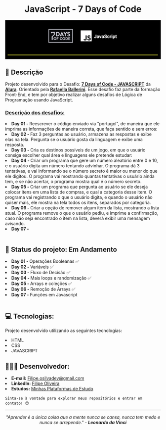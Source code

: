 <h1 align="center">JavaScript - 7 Days of Code</h1>

<a target="_blank" href="https://7daysofcode.io/matricula/logica-programacao"></a>
<img align="center" src="./assets/7DaysOfCode-JS.png" alt="Logo da 7 Days of Code">

</hr>
</hr>

## 📝 Descrição

   Projeto desenvolvido para o Desafio: <a href="https://7daysofcode.io/matricula/logica-programacao"><b>7 Days of Code - JAVASCRIPT</a></b> da <a href="https://www.alura.com.br"><b>Alura</b></a>. Orientado pela <a href="https://www.linkedin.com/in/rafaellaballerini/"><b>Rafaella Ballerini</b></a>. Esse desafio faz parte da formação Front-End, e tem por objetivo realizar alguns desafios de Lógica de Programação usando JavaScript.

  <h3><u>Descrição dos desafios:</u></h3>
  
  <li> <b>Day 01 - </b> Reescrever o código enviado via "portugol", de maneira que ele imprima as informações de maneira correta, que faça sentido e sem erros:
  <li> <b>Day 02 - </b> Faz 3 perguntas ao usuário, armazena as respostas e exibe elas na tela. Pergunta se o usuário gosta da linguagem e exibe uma resposta.
  <li> <b>Day 03 - </b> Cria os destinos possíveis de um jogo, em que o usuário consiga escolher qual área e linguagens ele pretende estudar:
  <li> <b>Day 04 - </b> Criar um programa que gere um número aleatório entre 0 e 10, e o usuário digita um número tentando advinhar. O programa dá 3 tentativas, e vai informando se o número secreto é maior ou menor do que ele digitou. O programa vai mostrando quantas tentativas o usuário ainda tem, e se não acertar, o programa mostra qual é o número secreto.
  <li> <b>Day 05 - </b> Criar um programa que pergunta ao usuário se ele deseja colocar itens em uma lista de compras, e qual a categoria desse item. O programa vai registrando o que o usuário digita, e quando o usuário não quiser mais, ele mostra na tela todos os itens, separados por categoria.
  <li> <b>Day 06 - </b> Criar a opção de remover algum item da lista, mostrando a lista atual. O programa remove o que o usuário pediu, e imprime a confirmação, caso não seja encontrado o item na lista, deverá exibir uma mensagem avisando.
  <li> <b>Day 07 - </b>
<br>
   

<br>

## 📌 Status do projeto: Em Andamento

<li> <b>Day 01 - </b> Operações Booleanas ✅
<li> <b>Day 02 - </b> Variáveis ✅
<li> <b>Day 03 - </b> Fluxo de Decisão ✅
<li> <b>Day 04 - </b> Mais loops e randomização ✅
<li> <b>Day 05 - </b> Arrays e coleções ✅
<li> <b>Day 06 - </b> Remoção de Arrays ✅
<li> <b>Day 07 - </b> Funções em Javascript
<br>
<br>


## 💻 Tecnologias:

Projeto desenvolvido utilizando as seguintes tecnologias:

<li> HTML
<li> CSS
<li> JAVASCRIPT
<br>
      
</div>

## 👨🏻‍💻 Desenvolvedor:

<li> <b>E-mail:</b> <a href="mailto:filipe.osilvadev@gmail.com">Filipe.osilvadev@gmail.com</a>
<li> <b>LinkedIn:</b> <a href="https://www.linkedin.com/in/filipeoliveiradasilva/">Filipe Oliveira</a>
<li> <b>Estudos:</b> <a href="https://filipeoliveira-dev.github.io/Plataformas-De-Estudo/">Minhas Plataformas de Estudo</a>

    Sinta-se à vontade para explorar meus repositórios e entrar em contato! 😊

---
<p align="center">
  <i>"Aprender é a única coisa que a mente nunca se cansa, nunca tem medo e nunca se arrepende." - <b>Leonardo da Vinci</b></i>
</p>